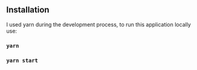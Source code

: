 ## Installation

I used yarn during the development process, to run this application locally use:

### `yarn`

### `yarn start`
